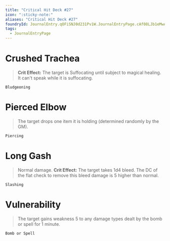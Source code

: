 ```yaml
---
title: "Critical Hit Deck #27"
icon: ":sticky-note:"
aliases: "Critical Hit Deck #27"
foundryId: JournalEntry.qOFiSNJ0d231Pv1W.JournalEntryPage.cAf08LJb1eMwAUR9
tags:
  - JournalEntryPage
---
```

# Crushed Trachea

> **Crit Effect:** The target is Suffocating until subject to magical healing. It can't speak while it is suffocating.

`Bludgeoning`

# Pierced Elbow

> The target drops one item it is holding (determined randomly by the GM).

`Piercing`

# Long Gash

> Normal damage. **Crit Effect:** The target takes 1d4 bleed. The DC of the flat check to remove this bleed damage is 5 higher than normal.

`Slashing`

# Vulnerability

> The target gains weakness 5 to any damage types dealt by the bomb or spell for 1 minute.

`Bomb or Spell`